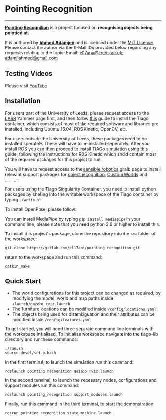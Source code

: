 
# Pointing Recognition
----------------- 

[**Pointing Recognition**](https://gitlab.com/el17ana/pointing_recognition) is a project focused on **recognising objects being pointied at.**

It is authored by [**Ahmed Adamjee**](https://www.linkedin.com/in/ahmedadamjee/) and is licensed under the [MIT License](https://gitlab.com/el17ana/pointing_recognition/-/blob/master/LICENSE).
Please contact the author via the E-Mail IDs provided below regarding any requests relating to the topic:
Email: [el17ana@leeds.ac.uk](mailto:el17ana@leeds.ac.uk); [adamjiahmed@gmail.com](mailto:adamjiahmed@gmail.com)

## Testing Videos

Please visit [YouTube](https://www.youtube.com/watch?v=1f78WHAk3IQ)

## Installation

For users part of the University of Leeds, please request access to the [LASR](https://web.yammer.com/main/groups/eyJfdHlwZSI6Ikdyb3VwIiwiaWQiOiIxNjA0NDI1NyJ9/all) Yammer page first, and then follow [this](https://gitlab.com/el17ana/pointing_recognition/install_tiago_container) guide to install the Tiago container, which consists of most of the required software and libraries pre installed, including Ubuntu 16.04, ROS Kinetic, OpenCV, etc.

For users outside the University of Leeds, these packages need to be installed sperately. These will have to be installed seperately. After you install ROS you can then proceed to install TIAGo simulation using [this](http://wiki.ros.org/Robots/TIAGo/Tutorials/Installation/TiagoSimulation) guide, following the instructions for ROS Kinetic which shold contain most of the required packages for this project to run.

You will have to request access to the [sensible robotics](https://gitlab.com/sensible-robots) gitalb page to install relevant support packages for [object recognition](https://gitlab.com/sensible-robots/lasr_object_detection_yolo), [Custom Worlds](https://gitlab.com/sensible-robots/lasr_object_detection_yolo) and ...........

For users using the Tiago Singularity Container, you need to install python packages by shelling into the writable workspace of the Tiago container by typing `./write.sh`

To install OpenPose, please follow: 

You can install MediaPipe by typing `pip install mediapipe` in your command line, please note that you need python 3.6 or higher to install this.


To install this project's package, clone the repository into the src folder of the workspace:
```
git clone https://gitlab.com/el17ana/pointing_recognition.git
```
return to the workspace and run this command:
```
catkin_make
```

## Quick Start

 - The world configurations for this project can be changed as required,
   by modifying the model, world and map paths inside  `/launch/gazebo_rviz.launch`
 - The furniture locations can be modified inside `/config/locations.yaml`
 - The objects being used for disambiguation and their attributes can be modified inside `/config/features.yaml`

To get started, you will need three separate command line terminals with the workspace initialised.
To initialise workspace navigate into the tiago-lib directory and run these commands:
```
./run.sh
source devel/setup.bash
```
In the first terminal, to launch the simulation run this command:
```
roslaunch pointing_recognition gazebo_rviz.launch
```
In the second terminal, to launch the necessary nodes, configurations and support modules run this command:
```
roslaunch pointing_recognition support_modules.launch
```
Finally, run this command in the third terminal, to start the demonstration:
```
rosrun pointing_recognition state_machine.launch
```